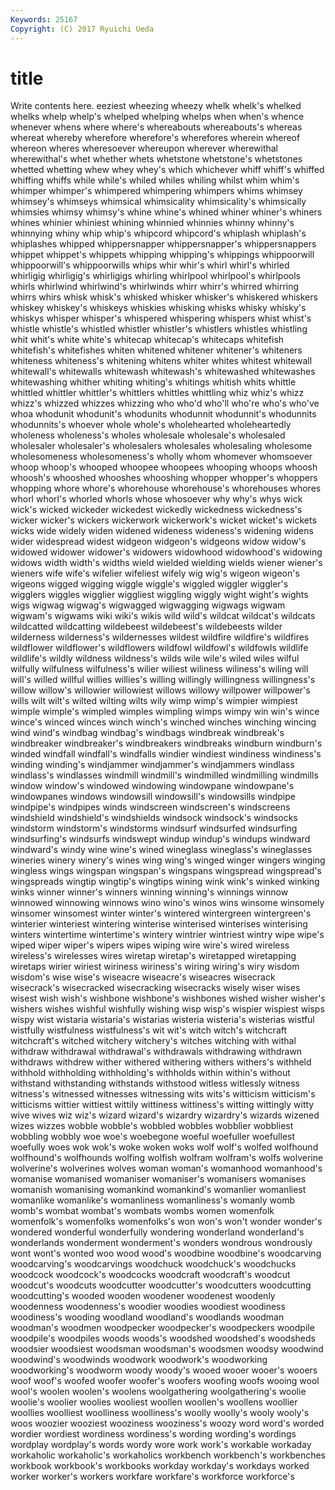```yaml
---
Keywords: 25167 
Copyright: (C) 2017 Ryuichi Ueda
---
```


# title

Write contents here.
eeziest wheezing
wheezy whelk whelk's whelked whelks whelp whelp's whelped whelping whelps
when when's whence whenever whens where where's whereabouts whereabouts's whereas
whereat whereby wherefore wherefore's wherefores wherein whereof whereon wheres wheresoever
whereupon wherever wherewithal wherewithal's whet whether whets whetstone whetstone's whetstones
whetted whetting whew whey whey's which whichever whiff whiff's whiffed
whiffing whiffs while while's whiled whiles whiling whilst whim whim's
whimper whimper's whimpered whimpering whimpers whims whimsey whimsey's whimseys whimsical
whimsicality whimsicality's whimsically whimsies whimsy whimsy's whine whine's whined whiner
whiner's whiners whines whinier whiniest whining whinnied whinnies whinny whinny's
whinnying whiny whip whip's whipcord whipcord's whiplash whiplash's whiplashes whipped
whippersnapper whippersnapper's whippersnappers whippet whippet's whippets whipping whipping's whippings whippoorwill
whippoorwill's whippoorwills whips whir whir's whirl whirl's whirled whirligig whirligig's
whirligigs whirling whirlpool whirlpool's whirlpools whirls whirlwind whirlwind's whirlwinds whirr
whirr's whirred whirring whirrs whirs whisk whisk's whisked whisker whisker's
whiskered whiskers whiskey whiskey's whiskeys whiskies whisking whisks whisky whisky's
whiskys whisper whisper's whispered whispering whispers whist whist's whistle whistle's
whistled whistler whistler's whistlers whistles whistling whit whit's white white's
whitecap whitecap's whitecaps whitefish whitefish's whitefishes whiten whitened whitener whitener's
whiteners whiteness whiteness's whitening whitens whiter whites whitest whitewall whitewall's
whitewalls whitewash whitewash's whitewashed whitewashes whitewashing whither whiting whiting's whitings
whitish whits whittle whittled whittler whittler's whittlers whittles whittling whiz
whiz's whizz whizz's whizzed whizzes whizzing who who'd who'll who're
who's who've whoa whodunit whodunit's whodunits whodunnit whodunnit's whodunnits whodunnits's
whoever whole whole's wholehearted wholeheartedly wholeness wholeness's wholes wholesale wholesale's
wholesaled wholesaler wholesaler's wholesalers wholesales wholesaling wholesome wholesomeness wholesomeness's wholly
whom whomever whomsoever whoop whoop's whooped whoopee whoopees whooping whoops
whoosh whoosh's whooshed whooshes whooshing whopper whopper's whoppers whopping whore
whore's whorehouse whorehouse's whorehouses whores whorl whorl's whorled whorls whose
whosoever why why's whys wick wick's wicked wickeder wickedest wickedly
wickedness wickedness's wicker wicker's wickers wickerwork wickerwork's wicket wicket's wickets
wicks wide widely widen widened wideness wideness's widening widens wider
widespread widest widgeon widgeon's widgeons widow widow's widowed widower widower's
widowers widowhood widowhood's widowing widows width width's widths wield wielded
wielding wields wiener wiener's wieners wife wife's wifelier wifeliest wifely
wig wig's wigeon wigeon's wigeons wigged wigging wiggle wiggle's wiggled
wiggler wiggler's wigglers wiggles wigglier wiggliest wiggling wiggly wight wight's
wights wigs wigwag wigwag's wigwagged wigwagging wigwags wigwam wigwam's wigwams
wiki wiki's wikis wild wild's wildcat wildcat's wildcats wildcatted wildcatting
wildebeest wildebeest's wildebeests wilder wilderness wilderness's wildernesses wildest wildfire wildfire's
wildfires wildflower wildflower's wildflowers wildfowl wildfowl's wildfowls wildlife wildlife's wildly
wildness wildness's wilds wile wile's wiled wiles wilful wilfully wilfulness
wilfulness's wilier wiliest wiliness wiliness's wiling will will's willed willful
willies willies's willing willingly willingness willingness's willow willow's willowier willowiest
willows willowy willpower willpower's wills wilt wilt's wilted wilting wilts
wily wimp wimp's wimpier wimpiest wimple wimple's wimpled wimples wimpling
wimps wimpy win win's wince wince's winced winces winch winch's
winched winches winching wincing wind wind's windbag windbag's windbags windbreak
windbreak's windbreaker windbreaker's windbreakers windbreaks windburn windburn's winded windfall windfall's
windfalls windier windiest windiness windiness's winding winding's windjammer windjammer's windjammers
windlass windlass's windlasses windmill windmill's windmilled windmilling windmills window window's
windowed windowing windowpane windowpane's windowpanes windows windowsill windowsill's windowsills windpipe
windpipe's windpipes winds windscreen windscreen's windscreens windshield windshield's windshields windsock
windsock's windsocks windstorm windstorm's windstorms windsurf windsurfed windsurfing windsurfing's windsurfs
windswept windup windup's windups windward windward's windy wine wine's wined
wineglass wineglass's wineglasses wineries winery winery's wines wing wing's winged
winger wingers winging wingless wings wingspan wingspan's wingspans wingspread wingspread's
wingspreads wingtip wingtip's wingtips wining wink wink's winked winking winks
winner winner's winners winning winning's winnings winnow winnowed winnowing winnows
wino wino's winos wins winsome winsomely winsomer winsomest winter winter's
wintered wintergreen wintergreen's winterier winteriest wintering winterise winterised winterises winterising
winters wintertime wintertime's wintery wintrier wintriest wintry wipe wipe's wiped
wiper wiper's wipers wipes wiping wire wire's wired wireless wireless's
wirelesses wires wiretap wiretap's wiretapped wiretapping wiretaps wirier wiriest wiriness
wiriness's wiring wiring's wiry wisdom wisdom's wise wise's wiseacre wiseacre's
wiseacres wisecrack wisecrack's wisecracked wisecracking wisecracks wisely wiser wises wisest
wish wish's wishbone wishbone's wishbones wished wisher wisher's wishers wishes
wishful wishfully wishing wisp wisp's wispier wispiest wisps wispy wist
wistaria wistaria's wistarias wisteria wisteria's wisterias wistful wistfully wistfulness wistfulness's
wit wit's witch witch's witchcraft witchcraft's witched witchery witchery's witches
witching with withal withdraw withdrawal withdrawal's withdrawals withdrawing withdrawn withdraws
withdrew wither withered withering withers withers's withheld withhold withholding withholding's
withholds within within's without withstand withstanding withstands withstood witless witlessly
witness witness's witnessed witnesses witnessing wits wits's witticism witticism's witticisms
wittier wittiest wittily wittiness wittiness's witting wittingly witty wive wives
wiz wiz's wizard wizard's wizardry wizardry's wizards wizened wizes wizzes
wobble wobble's wobbled wobbles wobblier wobbliest wobbling wobbly woe woe's
woebegone woeful woefuller woefullest woefully woes wok wok's woke woken
woks wolf wolf's wolfed wolfhound wolfhound's wolfhounds wolfing wolfish wolfram
wolfram's wolfs wolverine wolverine's wolverines wolves woman woman's womanhood womanhood's
womanise womanised womaniser womaniser's womanisers womanises womanish womanising womankind womankind's
womanlier womanliest womanlike womanlike's womanliness womanliness's womanly womb womb's wombat
wombat's wombats wombs women womenfolk womenfolk's womenfolks womenfolks's won won's
won't wonder wonder's wondered wonderful wonderfully wondering wonderland wonderland's wonderlands
wonderment wonderment's wonders wondrous wondrously wont wont's wonted woo wood
wood's woodbine woodbine's woodcarving woodcarving's woodcarvings woodchuck woodchuck's woodchucks woodcock
woodcock's woodcocks woodcraft woodcraft's woodcut woodcut's woodcuts woodcutter woodcutter's woodcutters
woodcutting woodcutting's wooded wooden woodener woodenest woodenly woodenness woodenness's woodier
woodies woodiest woodiness woodiness's wooding woodland woodland's woodlands woodman woodman's
woodmen woodpecker woodpecker's woodpeckers woodpile woodpile's woodpiles woods woods's woodshed
woodshed's woodsheds woodsier woodsiest woodsman woodsman's woodsmen woodsy woodwind woodwind's
woodwinds woodwork woodwork's woodworking woodworking's woodworm woody woody's wooed wooer
wooer's wooers woof woof's woofed woofer woofer's woofers woofing woofs
wooing wool wool's woolen woolen's woolens woolgathering woolgathering's woolie woolie's
woolier woolies wooliest woollen woollen's woollens woollier woollies woolliest woolliness
woolliness's woolly woolly's wooly wooly's woos woozier wooziest wooziness wooziness's
woozy word word's worded wordier wordiest wordiness wordiness's wording wording's
wordings wordplay wordplay's words wordy wore work work's workable workaday
workaholic workaholic's workaholics workbench workbench's workbenches workbook workbook's workbooks workday
workday's workdays worked worker worker's workers workfare workfare's workforce workforce's
